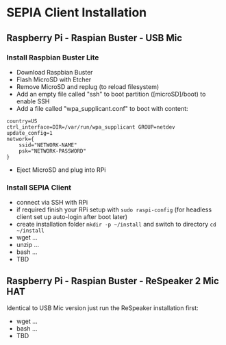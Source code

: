 # SEPIA Client Installation

## Raspberry Pi - Raspian Buster - USB Mic

### Install Raspbian Buster Lite

* Download Raspbian Buster
* Flash MicroSD with Etcher
* Remove MicroSD and replug (to reload filesystem)
* Add an empty file called "ssh" to boot partition ([microSD]/boot) to enable SSH
* Add a file called "wpa_supplicant.conf" to boot with content:
```
country=US
ctrl_interface=DIR=/var/run/wpa_supplicant GROUP=netdev
update_config=1
network={
    ssid="NETWORK-NAME"
    psk="NETWORK-PASSWORD"
}
```
* Eject MicroSD and plug into RPi

### Install SEPIA Client

* connect via SSH with RPi
* if required finish your RPi setup with `sudo raspi-config` (for headless client set up auto-login after boot later)
* create installation folder `mkdir -p ~/install` and switch to directory `cd ~/install`
* wget ...
* unzip ...
* bash ...
* TBD

## Raspberry Pi - Raspian Buster - ReSpeaker 2 Mic HAT

Identical to USB Mic version just run the ReSpeaker installation first:
* wget ...
* bash ...
* TBD

